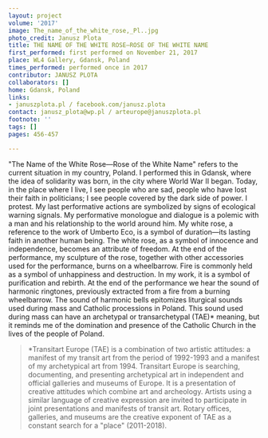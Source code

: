 ```yaml
---
layout: project
volume: '2017'
image: The_name_of_the_white_rose,_Pl..jpg
photo_credit: Janusz Plota
title: THE NAME OF THE WHITE ROSE—ROSE OF THE WHITE NAME
first_performed: first performed on November 21, 2017
place: WL4 Gallery, Gdansk, Poland
times_performed: performed once in 2017
contributor: JANUSZ PLOTA
collaborators: []
home: Gdansk, Poland
links:
- januszplota.pl / facebook.com/janusz.plota
contact: janusz_plota@wp.pl / arteurope@januszplota.pl
footnote: ''
tags: []
pages: 456-457

---
```


"The Name of the White Rose—Rose of the White Name" refers to the current situation in my country, Poland. I performed this in Gdansk, where the idea of solidarity was born, in the city where World War II began. Today, in the place where I live, I see people who are sad, people who have lost their faith in politicians; I see people covered by the dark side of power. I protest. My last performative actions are symbolized by signs of ecological warning signals. My performative monologue and dialogue is a polemic with a man and his relationship to the world around him. My white rose, a reference to the work of Umberto Eco, is a symbol of duration—its lasting faith in another human being. The white rose, as a symbol of innocence and independence, becomes an attribute of freedom. At the end of the performance, my sculpture of the rose, together with other accessories used for the performance, burns on a wheelbarrow. Fire is commonly held as a symbol of unhappiness and destruction. In my work, it is a symbol of purification and rebirth. At the end of the performance we hear the sound of harmonic ringtones, previously extracted from a fire from a burning wheelbarrow. The sound of harmonic bells epitomizes liturgical sounds used during mass and Catholic processions in Poland. This sound used during mass can have an archetypal or transarchetypal (TAE)\* meaning, but it reminds me of the domination and presence of the Catholic Church in the lives of the people of Poland.

> \*Transitart Europe (TAE) is a combination of two artistic attitudes: a manifest of my transit art from the period of 1992-1993 and a manifest of my archetypical art from 1994. Transitart Europe is searching, documenting, and presenting archetypical art in independent and official galleries and museums of Europe. It is a presentation of creative attitudes which combine art and archeology. Artists using a similar language of creative expression are invited to participate in joint presentations and manifests of transit art. Rotary offices, galleries, and museums are the creative exponent of TAE as a constant search for a "place" (2011-2018).
